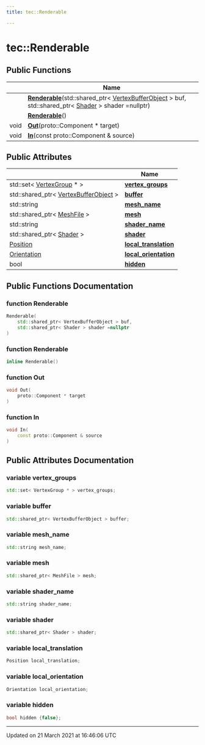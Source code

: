 ```yaml
---
title: tec::Renderable

---
```


# tec::Renderable



## Public Functions

|                | Name           |
| -------------- | -------------- |
| | **[Renderable](/engine/Classes/structtec_1_1_renderable/#function-renderable)**(std::shared_ptr< [VertexBufferObject](/engine/Classes/classtec_1_1_vertex_buffer_object/) > buf, std::shared_ptr< [Shader](/engine/Classes/classtec_1_1_shader/) > shader =nullptr) |
| | **[Renderable](/engine/Classes/structtec_1_1_renderable/#function-renderable)**() |
| void | **[Out](/engine/Classes/structtec_1_1_renderable/#function-out)**(proto::Component * target) |
| void | **[In](/engine/Classes/structtec_1_1_renderable/#function-in)**(const proto::Component & source) |

## Public Attributes

|                | Name           |
| -------------- | -------------- |
| std::set< [VertexGroup](/engine/Classes/structtec_1_1_vertex_group/) * > | **[vertex_groups](/engine/Classes/structtec_1_1_renderable/#variable-vertex_groups)**  |
| std::shared_ptr< [VertexBufferObject](/engine/Classes/classtec_1_1_vertex_buffer_object/) > | **[buffer](/engine/Classes/structtec_1_1_renderable/#variable-buffer)**  |
| std::string | **[mesh_name](/engine/Classes/structtec_1_1_renderable/#variable-mesh_name)**  |
| std::shared_ptr< [MeshFile](/engine/Classes/classtec_1_1_mesh_file/) > | **[mesh](/engine/Classes/structtec_1_1_renderable/#variable-mesh)**  |
| std::string | **[shader_name](/engine/Classes/structtec_1_1_renderable/#variable-shader_name)**  |
| std::shared_ptr< [Shader](/engine/Classes/classtec_1_1_shader/) > | **[shader](/engine/Classes/structtec_1_1_renderable/#variable-shader)**  |
| [Position](/engine/Classes/structtec_1_1_position/) | **[local_translation](/engine/Classes/structtec_1_1_renderable/#variable-local_translation)**  |
| [Orientation](/engine/Classes/structtec_1_1_orientation/) | **[local_orientation](/engine/Classes/structtec_1_1_renderable/#variable-local_orientation)**  |
| bool | **[hidden](/engine/Classes/structtec_1_1_renderable/#variable-hidden)**  |

## Public Functions Documentation

### function Renderable

```cpp
Renderable(
    std::shared_ptr< VertexBufferObject > buf,
    std::shared_ptr< Shader > shader =nullptr
)
```


### function Renderable

```cpp
inline Renderable()
```


### function Out

```cpp
void Out(
    proto::Component * target
)
```


### function In

```cpp
void In(
    const proto::Component & source
)
```


## Public Attributes Documentation

### variable vertex_groups

```cpp
std::set< VertexGroup * > vertex_groups;
```


### variable buffer

```cpp
std::shared_ptr< VertexBufferObject > buffer;
```


### variable mesh_name

```cpp
std::string mesh_name;
```


### variable mesh

```cpp
std::shared_ptr< MeshFile > mesh;
```


### variable shader_name

```cpp
std::string shader_name;
```


### variable shader

```cpp
std::shared_ptr< Shader > shader;
```


### variable local_translation

```cpp
Position local_translation;
```


### variable local_orientation

```cpp
Orientation local_orientation;
```


### variable hidden

```cpp
bool hidden {false};
```


-------------------------------

Updated on 21 March 2021 at 16:46:06 UTC